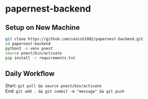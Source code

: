 # papernest-backend


## Setup on New Machine
```bash
git clone https://github.com/vanish1802/papernest-backend.git
cd papernest-backend
python3 -m venv pnest
source pnest/bin/activate
pip install -r requirements.txt
```

## Daily Workflow

Start: `git pull && source pnest/bin/activate`  
End: `git add . && git commit -m "message" && git push`
